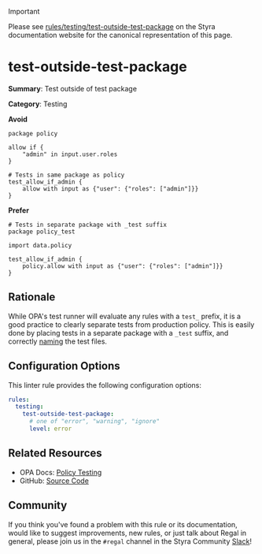 > [!IMPORTANT]
> Please see [rules/testing/test-outside-test-package](https://docs.styra.com/regal/rules/testing/test-outside-test-package) on the Styra documentation website for the canonical representation of this page.

# test-outside-test-package

**Summary**: Test outside of test package

**Category**: Testing

**Avoid**
```rego
package policy

allow if {
    "admin" in input.user.roles
}

# Tests in same package as policy
test_allow_if_admin {
    allow with input as {"user": {"roles": ["admin"]}}
}
```

**Prefer**
```rego
# Tests in separate package with _test suffix
package policy_test

import data.policy

test_allow_if_admin {
    policy.allow with input as {"user": {"roles": ["admin"]}}
}
```

## Rationale

While OPA's test runner will evaluate any rules with a `test_` prefix, it is a good practice to clearly separate tests
from production policy. This is easily done by placing tests in a separate package with a `_test` suffix, and correctly
[naming](./file-missing-test-suffix.md) the test files.

## Configuration Options

This linter rule provides the following configuration options:

```yaml
rules:
  testing:
    test-outside-test-package:
      # one of "error", "warning", "ignore"
      level: error
```

## Related Resources

- OPA Docs: [Policy Testing](https://www.openpolicyagent.org/docs/policy-testing/)
- GitHub: [Source Code](https://github.com/StyraInc/regal/blob/main/bundle/regal/rules/testing/test-outside-test-package/test_outside_test_package.rego)

## Community

If you think you've found a problem with this rule or its documentation, would like to suggest improvements, new rules,
or just talk about Regal in general, please join us in the `#regal` channel in the Styra Community
[Slack](https://inviter.co/styra)!
